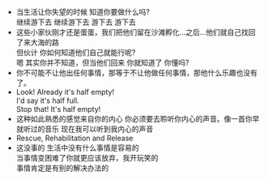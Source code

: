 - 当生活让你失望的时候  知道你要做什么吗?</br>继续游下去 继续游下去  游下去  游下去
- 这些小家伙刚才还是蛋蛋，我们把他们留在沙滩孵化...之后...他们就自己找回了来大海的路</br>但伙计  你如何知道他们自己就能行呢?</br>嗯  其实你并不知道，但当他们回来  你就知道了  你懂吗?
- 你不可能不让他出任何事情，那等于不让他做任何事情，那他什么乐趣也没有了。
- Look! Already it's half empty!</br>I'd say it's half full.</br>Stop that! It's half empty!
- 这种如此熟悉的感觉来自你的内心  你必须要去聆听你内心的声音。像一首你早就听过的音乐   现在我可以听到我内心的声音
- Rescue, Rehabilitation and Release
- 这没事的 生活中没有什么事情是容易的</br>当事情变困难了你就更应该放弃，我开玩笑的</br>事情肯定是有别的解决办法的